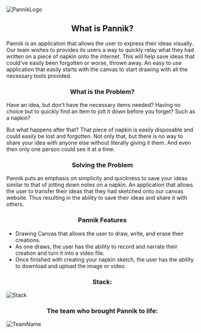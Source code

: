![PannikLogo](https://user-images.githubusercontent.com/90664228/235803904-72c689c7-31f6-4318-bc54-b63ac9c85f13.png)

<h2 align="center">What is Pannik?</h2>

Pannik is an application that allows the user to express their ideas visually. Our team wishes to provides its users a way to quickly relay what they had written on a piece of napkin onto the internet. This will help save ideas that could've easily been forgotten or worse, thrown away. An easy to use application that easily starts with the canvas to start drawing with all the necessary tools provided.

<h3 align="center">What is the Problem?</h3>

Have an idea, but don't have the necessary items needed? Having no choice but to quickly find an item to jott it down before you forget? Such as a napkin?

But what happens after that? That piece of napkin is easily disposable and could easily be lost and forgotten. Not only that, but there is no way to share your idea with anyone else without literally giving it them. And even then only one person could see it at a time.

<h3 align="center">Solving the Problem</h3>

Pannik puts an emphasis on simplicity and quickness to save your ideas similar to that of jotting down notes on a napkin. An application that allows the user to transfer their ideas that they had sketched onto our canvas website. Thus resulting in the ability to save their ideas and share it with others.

<h3 align="center">Pannik Features</h3>

- Drawing Canvas that allows the user to draw, write, and erase their creations.
- As one draws, the user has the ability to record and narrate their creation and turn it into a video file.
- Once finished with creating your napkin sketch, the user has the ability to download and upload the image or video.

<h3 align="center">Stack:</h3>

![Stack](https://user-images.githubusercontent.com/90664228/235804358-0cf96d62-3794-4f63-b08e-5c10c5d95262.png)

<h3 align="center">The team who brought Pannik to life:</h3>

![TeamName](https://user-images.githubusercontent.com/90664228/235804385-868a3835-da88-4e1d-99c1-fe9d7cdbb609.png)

